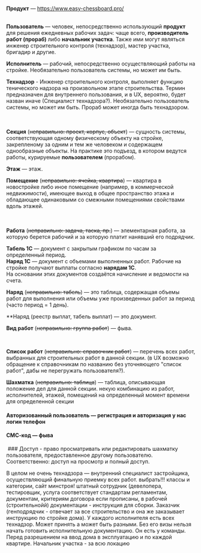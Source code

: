 <br>

**Продукт** — https://www.easy-chessboard.pro/
<br>
<br>

**Пользователь** — человек, непосредственно использующий **продукт** для решения ежедневных рабочих задач: чаще всего, **производитель работ (прораб)** либо **начальник участка**. Также ими могут являться инженер строительного контроля (технадзор), мастер участка, бригадир и другие.  

**Исполнитель** — рабочий, непосредственно осуществляющий работы на стройке. Необязательно пользователь системы, но может им быть.  

**Технадзор** - Инженер строительного контроля, выполняет функцию тенического надзора на произвольном этапе строительства. Термин предназначен для внутреннего пользования, и в UX, вероятно, будет назван иначе (Специалист технадзора?). Необязательно пользователь системы, но может им быть. Прораб может иногда быть технадзором.
<br>
<br>
<br>

**Секция** (~~неправильно: проект, корпус, объект~~) — сущность системы, соответствующая одному физическому объекту на стройке, закрепленому за одним и тем же человеком и содержащем однообразные объекты. На практике это подъезд, в котором ведутся работы, курируемые **пользователем** (прорабом).

**Этаж** — этаж.

**Помещение** (~~неправильно: ячейка, квартира~~) — квартира в новостройке либо иное помещение (например, в коммерческой недвижимости), имеющее выход в общее пространство этажа и обладающее одинаковыми со смежными помещениями свойствами вдоль этажей.
<br>
<br>
<br>

**Работа** (~~неправильно: задача, таска, пр.~~) — элементарная работа, за которую берется рабочий и за которую платит нанявший его подрядчик.

**Табель 1С** — документ с закрытым графиком по часам за определенный период.  
**Наряд 1С** — документ с объемами выполненных работ. Рабочие на стройке получают выплаты согласно **нарядам 1C**.  
На основании этих документов создаётся начисление и ведомости на счета. 

**Наряд** (~~неправильно: табель~~) — это таблица, содержащая объемы работ для выполнения или объемы уже произведенных работ за период (часто период = 1 день). 

**Наряд (реестр выплат, табель выплат) — это документ.

**Вид работ** (~~неправильно: группа работ~~) — фыва.

<br>

**Список работ** (~~неправильно: справочник работ~~) — перечень всех работ, выбранных для строительных работ в данной секции. 
(в UX возможно обращение к справочникам по названию без уточняющего "список работ", дабы не перегружать пользователя?).

**Шахматка** (~~неправильно: таблица~~) — таблица, описывающая положение дел для данной секции. некую комбинацию из работ, исполнителей, этажей, помещений на определенный момент времени для определенной секции 

#### Авторизованный пользователь — регистрация и авторизация у нас логин телефон
#### СМС-код — фыва






 ### Доступ - право просматривать или редактировать шахматку пользователя, предоставленное другому пользователю. Соответственно: доступ на просмотр и полный доступ.


В целом не очень технадзора — внутренний специалист застройщика, осуществляющий финальную приемку всех работ. выбрать!!! классы и категории, сайт минстроя! штатный сотрудник (девелопера, тестировщик, услуга соответствует стандартам регламентам, документам, критериям договора если прописаны, в рабочей (строительнойй) документации - инструкция для сборки. Заказчик (генподрядчик - отвечает за все строительство и она же заказывает инструкцию по стройке дома). У каждого исполнителя есть всех технадзор. Может принять а может быть разными. Без его визы нельзя начать готовить исполнительную документацию. Он есть у команды.
Перед разрешением на ввод дома в эксплуатацию и по каждой квартире. 
Начальник участка - за всю локацию

